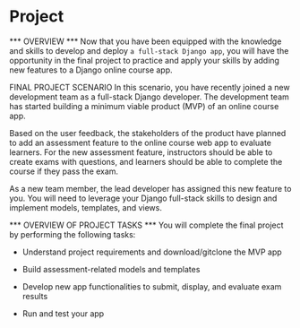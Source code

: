 # Project
*** OVERVIEW ***
Now that you have been equipped with the knowledge and skills to develop and deploy `a full-stack Django app`, you will have the opportunity in the final project to practice and apply your skills by adding new features to a Django online course app.

FINAL PROJECT SCENARIO 
In this scenario, you have recently joined a new development team as a full-stack Django developer. The development team has started building a minimum viable product (MVP) of an online course app. 

Based on the user feedback, the stakeholders of the product have planned to add an assessment feature to the online course web app to evaluate learners. For the new assessment feature, instructors should be able to create exams with questions, and learners should be able to complete the course if they pass the exam. 

As a new team member, the lead developer has assigned this new feature to you. You will need to leverage your Django full-stack skills to design and implement models, templates, and views. 

*** OVERVIEW OF PROJECT TASKS ***
You will complete the final project by performing the following tasks:

- Understand project requirements and download/gitclone the MVP app

- Build assessment-related models and templates

- Develop new app functionalities to submit, display, and evaluate exam results

- Run and test your app
